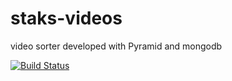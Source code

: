 # staks-videos
video sorter developed with Pyramid and mongodb

[![Build Status](https://travis-ci.org/alisonamerico/staks-videos.svg?branch=master)](https://travis-ci.org/alisonamerico/staks-videos)
